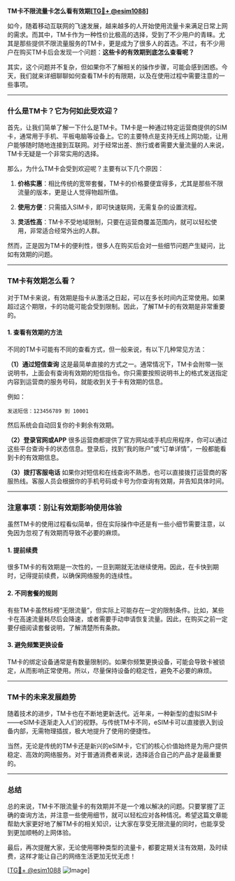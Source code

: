 **TM卡不限流量卡怎么看有效期[[TG💪+ @esim1088](https://t.me/s/esim1088)]**

如今，随着移动互联网的飞速发展，越来越多的人开始使用流量卡来满足日常上网的需求。而其中，TM卡作为一种性价比极高的选择，受到了不少用户的青睐。尤其是那些提供不限流量服务的TM卡，更是成为了很多人的首选。不过，有不少用户在购买TM卡后会发现一个问题：**这些卡的有效期到底怎么查看呢？**

其实，这个问题并不复杂，但如果你不了解相关的操作步骤，可能会感到困惑。今天，我们就来详细聊聊如何查看TM卡的有限期，以及在使用过程中需要注意的一些事项。

---

### **什么是TM卡？它为何如此受欢迎？**

首先，让我们简单了解一下什么是TM卡。TM卡是一种通过特定运营商提供的SIM卡，通常用于手机、平板电脑等设备上。它的主要特点是支持无线上网功能，让用户能够随时随地连接到互联网。对于经常出差、旅行或者需要大量流量的人来说，TM卡无疑是一个非常实用的选择。

那么，为什么TM卡会受到欢迎呢？主要有以下几个原因：

1. **价格实惠**：相比传统的宽带套餐，TM卡的价格要便宜得多，尤其是那些不限流量的版本，更是让人觉得物超所值。
   
2. **使用方便**：只需插入SIM卡，即可快速联网，无需复杂的设置流程。
   
3. **灵活性高**：TM卡不受地域限制，只要在运营商覆盖范围内，就可以轻松使用，非常适合经常外出的人群。

然而，正是因为TM卡的便利性，很多人在购买后会对一些细节问题产生疑问，比如有效期的问题。

---

### **TM卡有效期怎么看？**

对于TM卡来说，有效期是指卡从激活之日起，可以在多长时间内正常使用。如果超过这个期限，卡的功能可能会受到限制。因此，了解TM卡的有效期是非常重要的。

#### **1. 查看有效期的方法**

不同的TM卡可能有不同的查看方式，但一般来说，有以下几种常见方法：

**（1）通过短信查询**
这是最简单直接的方式之一。通常情况下，TM卡会附带一张说明书，上面会有查询有效期的短信指令。你只需要按照说明书上的格式发送指定内容到运营商的服务号码，就能收到关于卡有效期的信息。

例如：
```
发送短信：123456789 到 10001
```
然后系统会自动回复你的卡剩余有效期。

**（2）登录官网或APP**
很多运营商都提供了官方网站或手机应用程序，你可以通过这些平台查询卡的状态信息。登录后，找到“我的账户”或“订单详情”，一般都能看到卡的有效期信息。

**（3）拨打客服电话**
如果你对短信和在线查询不熟悉，也可以直接拨打运营商的客服热线。客服人员会根据你的手机号码或卡号为你查询有效期，并告知具体时间。

---

### **注意事项：别让有效期影响使用体验**

虽然TM卡的使用过程看似简单，但在实际操作中还是有一些小细节需要注意，以免因为忽视了有效期而导致不必要的麻烦。

#### **1. 提前续费**
很多TM卡的有效期是一次性的，一旦到期就无法继续使用。因此，在卡快到期时，记得提前续费，以确保网络服务的连续性。

#### **2. 不同套餐的规则**
有些TM卡虽然标榜“无限流量”，但实际上可能存在一定的限制条件。比如，某些卡在高速流量耗尽后会降速，或者需要手动申请恢复流量。因此，在购买之前一定要仔细阅读套餐说明，了解清楚所有条款。

#### **3. 避免频繁更换设备**
TM卡的绑定设备通常是有数量限制的。如果你频繁更换设备，可能会导致卡被锁定，从而影响正常使用。所以，尽量保持设备的稳定性，避免不必要的麻烦。

---

### **TM卡的未来发展趋势**

随着技术的进步，TM卡也在不断地更新迭代。近年来，一种新型的虚拟SIM卡——eSIM卡逐渐走入人们的视野。与传统TM卡不同，eSIM卡可以直接嵌入到设备内部，无需物理插拔，极大地提升了使用的便捷性。

当然，无论是传统的TM卡还是新兴的eSIM卡，它们的核心价值始终是为用户提供稳定、高效的网络服务。对于普通消费者来说，选择适合自己的产品才是最重要的。

---

### **总结**

总的来说，TM卡不限流量卡的有效期并不是一个难以解决的问题。只要掌握了正确的查询方法，并注意一些使用细节，就可以轻松应对各种情况。希望这篇文章能帮助大家更好地了解TM卡的相关知识，让大家在享受无限流量的同时，也能享受到更加顺畅的上网体验。

最后，再次提醒大家，无论使用哪种类型的流量卡，都要定期关注有效期，及时续费，这样才能让自己的网络生活更加无忧无虑！ 

[[TG💪+ @esim1088](https://t.me/s/esim1088) ![Image](https://i.postimg.cc/4NQfJmqS/Snipaste-2025-05-13-00-14-12.png)]